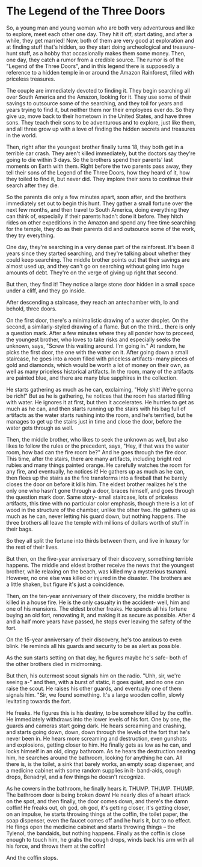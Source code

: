 # The Legend of the Three Doors

So, a young man and young woman who are both very adventurous and like to explore, meet each other one day. They hit it off, start dating, and after a while, they get married! Now, both of them are very good at exploration and at finding stuff that's hidden, so they start doing archeological and treasure-hunt stuff, as a hobby that occasionally makes them some money.
Then, one day, they catch a rumor from a credible source. The rumor is of the "Legend of the Three Doors", and in this legend there is supposedly a reference to a hidden temple in or around the Amazon Rainforest, filled with priceless treasures.

The couple are immediately devoted to finding it. They begin searching all over South America and the Amazon, looking for it. They use some of their savings to outsource some of the searching, and they toil for years and years trying to find it, but neither them nor their employees ever do.
So they give up, move back to their hometown in the United States, and have three sons. They teach their sons to be adventurous and to explore, just like them, and all three grow up with a love of finding the hidden secrets and treasures in the world.

Then, right after the youngest brother finally turns 18, they both get in a terrible car crash. They aren't killed immediately, but the doctors say they're going to die within 3 days. So the brothers spend their parents' last moments on Earth with them.
Right before the two parents pass away, they tell their sons of the Legend of the Three Doors, how they heard of it, how they toiled to find it, but never did. They implore their sons to continue their search after they die.

So the parents die only a few minutes apart, soon after, and the brothers immediately set out to begin this hunt. They gather a small fortune over the next few months, and then travel to South America, doing everything they can think of, especially if their parents hadn't done it before. They hitch rides on other expeditions in the Amazon and spend any free time searching for the temple, they do as their parents did and outsource some of the work, they try everything.

One day, they're searching in a very dense part of the rainforest. It's been 8 years since they started searching, and they're talking about whether they could keep searching. The middle brother points out that their savings are almost used up, and they can't go on searching without going into huge amounts of debt. They're on the verge of giving up right that second.

But then, they find it! They notice a large stone door hidden in a small space under a cliff, and they go inside.

After descending a staircase, they reach an antechamber with, lo and behold, three doors.

On the first door, there's a minimalistic drawing of a water droplet. On the second, a similarly-styled drawing of a flame. But on the third... there is only a question mark.
After a few minutes where they all ponder how to proceed, the youngest brother, who loves to take risks and especially seeks the unknown, says, "Screw this waiting around. I'm going in." At random, he picks the first door, the one with the water on it. After going down a small staircase, he goes into a room filled with priceless artifacts- many pieces of gold and diamonds, which would be worth a lot of money on their own, as well as many priceless historical artifacts. In the room, many of the artifacts are painted blue, and there are many blue sapphires in the collection.

He starts gathering as much as he can, exclaiming, "Holy shit! We're gonna be rich!"
But as he is gathering, he notices that the room has started filling with water. He ignores it at first, but then it accelerates. He hurries to get as much as he can, and then starts running up the stairs with his bag full of artifacts as the water starts rushing into the room, and he's terrified, but he manages to get up the stairs just in time and close the door, before the water gets through as well.

Then, the middle brother, who likes to seek the unknown as well, but also likes to follow the rules or the precedent, says, "Hey, if that was the water room, how bad can the fire room be?" And he goes through the fire door. This time, after the stairs, there are many artifacts, including bright red rubies and many things painted orange. He carefully watches the room for any fire, and eventually, he notices it! He gathers up as much as he can, then flees up the stairs as the fire transforms into a fireball that he barely closes the door on before it kills him.
The eldest brother realizes he's the only one who hasn't gone through a door, braces himself, and goes through the question mark door. Same story- small staircase, lots of priceless artifacts, this time with no particular color emphasis, though there is a lot of wood in the structure of the chamber, unlike the other two. He gathers up as much as he can, never letting his guard down, but nothing happens. The three brothers all leave the temple with millions of dollars worth of stuff in their bags.

So they all split the fortune into thirds between them, and live in luxury for the rest of their lives.

But then, on the five-year anniversary of their discovery, something terrible happens. The middle and eldest brother receive the news that the youngest brother, while relaxing on the beach, was killed my a mysterious tsunami. However, no one else was killed or injured in the disaster.
The brothers are a little shaken, but figure it's just a coincidence.

Then, on the ten-year anniversary of their discovery, the middle brother is killed in a house fire. He is the only casualty in the accident- well, him and one of his mansions.
The eldest brother freaks. He spends all his fortune buying an old fort, renovating it, and making it as secure as possible. After 4 and a half more years have passed, he stops ever leaving the safety of the fort.

On the 15-year anniversary of their discovery, he's too anxious to even blink. He reminds all his guards and security to be as alert as possible.

As the sun starts setting on that day, he figures maybe he's safe- both of the other brothers died in midmorning.

But then, his outermost scout signals him on the radio. "Uhh, sir, we're seeing a-" and then, with a burst of static, it goes quiet, and no one can raise the scout. He raises his other guards, and eventually one of them signals him. "Sir, we found something. It's a large wooden coffin, slowly levitating towards the fort.

He freaks. He figures this is his destiny, to be somehow killed by the coffin. He immediately withdraws into the lower levels of his fort. One by one, the guards and cameras start going dark. He hears screaming and crashing, and starts going down, down, down through the levels of the fort that he's never been in. He hears more screaming and destruction, even gunshots and explosions, getting closer to him.
He finally gets as low as he can, and locks himself in an old, dingy bathroom. As he hears the destruction nearing him, he searches around the bathroom, looking for anything he can. All there is, is the toilet, a sink that barely works, an empty soap dispenser, and a medicine cabinet with some random supplies in it- band-aids, cough drops, Benadryl, and a few things he doesn't recognize.

As he cowers in the bathroom, he finally hears it. THUMP. THUMP. THUMP. The bathroom door is being broken down! He nearly dies of a heart attack on the spot, and then finally, the door comes down, and there's the damn coffin! He freaks out, oh god, oh god, it's getting closer, it's getting closer, on an impulse, he starts throwing things at the coffin, the toilet paper, the soap dispenser, even the faucet comes off and he hurls it, but to no effect. He flings open the medicine cabinet and starts throwing things – the Tylenol, the bandaids, but nothing happens. Finally as the coffin is close enough to touch him, he grabs the cough drops, winds back his arm with all his force, and throws them at the coffin!

And the coffin stops.
